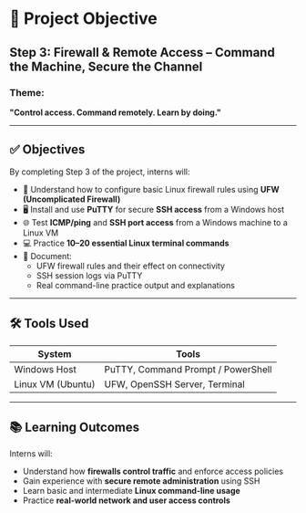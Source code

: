 # 🎯 Project Objective

## Step 3: Firewall & Remote Access – Command the Machine, Secure the Channel

### Theme:
**"Control access. Command remotely. Learn by doing."**

---

## ✅ Objectives

By completing Step 3 of the project, interns will:

- 🔐 Understand how to configure basic Linux firewall rules using **UFW (Uncomplicated Firewall)**
- 🖥️ Install and use **PuTTY** for secure **SSH access** from a Windows host
- 🌐 Test **ICMP/ping** and **SSH port access** from a Windows machine to a Linux VM
- 💻 Practice **10–20 essential Linux terminal commands**
- 📄 Document:
  - UFW firewall rules and their effect on connectivity
  - SSH session logs via PuTTY
  - Real command-line practice output and explanations

---

## 🛠️ Tools Used

| System         | Tools                            |
|----------------|----------------------------------|
| Windows Host   | PuTTY, Command Prompt / PowerShell |
| Linux VM (Ubuntu) | UFW, OpenSSH Server, Terminal |

---

## 📚 Learning Outcomes

Interns will:

- Understand how **firewalls control traffic** and enforce access policies
- Gain experience with **secure remote administration** using SSH
- Learn basic and intermediate **Linux command-line usage**
- Practice **real-world network and user access controls**
